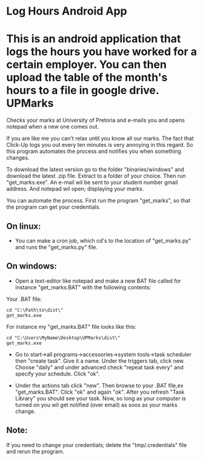 Log Hours Android App
=====================
This is an android application that logs the hours you have worked for a certain employer. You can then upload the table of the month's hours to a file in google drive.
UPMarks
=======

Checks your marks at University of Pretoria and e-mails you and opens notepad when a new one comes out. 

If you are like me you can't relax until you know all our marks. The fact that Click-Up logs you out every ten minutes is very annoying in this regard. So this program automates the process and notifies you when something changes.

To download the latest version go to the folder "binaries/windows" and download the latest .zip file. Extract to a folder of your choice. Then run "get_marks.exe". An e-mail wil be sent to your student number gmail address. And notepad wil open; displaying your marks. 

You can automate the process. First run the program "get_marks", so that the program can get your credentials. 

On linux:
---------

- You can make a cron job, which cd's to the location of "get_marks.py" and runs the "get_marks.py" file. 

On windows:
-----------

- Open a text-editor like notepad and make a new BAT file called for instance "get_marks.BAT" with the following contents:

Your .BAT file:

	cd "C:\Path\to\dist\"
	get_marks.exe

For instance my "get_marks.BAT" file looks like this:

	cd "C:\Users\MyName\Desktop\UPMarks\dist\"
	get_marks.exe

- Go to start->all programs->accessories->system tools->task scheduler then "create task". Give it a name. Under the triggers tab, click new. Choose "daily" and under advanced check "repeat task every" and specify your schedule. Click "ok". 

- Under the actions tab click "new". Then browse to your .BAT file,ex "get_marks.BAT". Click "ok" and again "ok". After you refresh "Task Library" you should see your task. Now, so long as your computer is turned on you wil get notified (over email) as soos as your marks change.

Note:
-----

If you need to change your credentials; delete the "tmp/.credentials" file and rerun the program.

